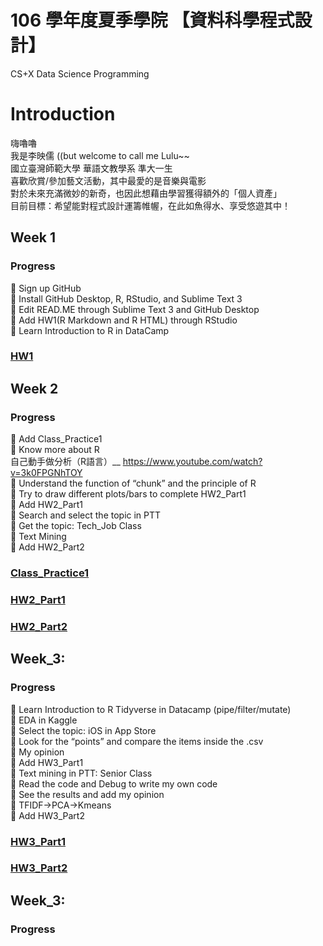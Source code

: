 # 106 學年度夏季學院 【資料科學程式設計】  
CS+X Data Science Programming

# Introduction

嗨嚕嚕  
我是李映儒 ((but welcome to call me Lulu~~  
國立臺灣師範大學 華語文教學系 準大一生  
喜歡欣賞/參加藝文活動，其中最愛的是音樂與電影  
對於未來充滿微妙的新奇，也因此想藉由學習獲得額外的「個人資產」  
目前目標：希望能對程式設計運籌帷幄，在此如魚得水、享受悠遊其中！  

## Week 1

### Progress  
	Sign up GitHub  
	Install GitHub Desktop, R, RStudio, and Sublime Text 3  
	Edit READ.ME through Sublime Text 3 and GitHub Desktop  
	Add HW1(R Markdown and R HTML) through RStudio  
	Learn Introduction to R in DataCamp  


### [HW1](https://lulu-lee.github.io/106-Summer-Class/Week_1/HW1)  

## Week 2

### Progress
	Add Class_Practice1  
	Know more about R   
自己動手做分析（R語言）__ https://www.youtube.com/watch?v=3k0FPGNhTOY  
	Understand the function of “chunk” and the principle of R  
	Try to draw different plots/bars to complete HW2_Part1  
	Add HW2_Part1  
	Search and select the topic in PTT  
	Get the topic: Tech_Job Class  
	Text Mining  
	Add HW2_Part2  


### [Class_Practice1](https://lulu-lee.github.io/106-Summer-Class/Week_2/practice1)

### [HW2_Part1](https://lulu-lee.github.io/106-Summer-Class/Week_2/HW2_p1)
### [HW2_Part2](https://lulu-lee.github.io/106-Summer-Class/Week_2/HW2_p2)

## Week_3:

### Progress
	Learn Introduction to R Tidyverse in Datacamp (pipe/filter/mutate)  
	EDA in Kaggle  
	Select the topic: iOS in App Store  
	Look for the “points” and compare the items inside the .csv  
	My opinion  
	Add HW3_Part1  
	Text mining in PTT: Senior Class  
	Read the code and Debug to write my own code  
	See the results and add my opinion  
	TFIDF→PCA→Kmeans  
	Add HW3_Part2  
	  


### [HW3_Part1](https://lulu-lee.github.io/106-Summer-Class/Week_3/HW3_p1)
### [HW3_Part2](https://lulu-lee.github.io/106-Summer-Class/Week_3/HW3_p2)

## Week_3:

### Progress